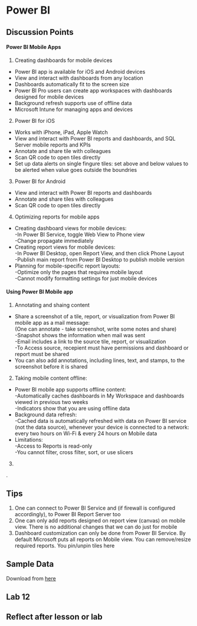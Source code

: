 # Power BI

## Discussion Points
#### Power BI Mobile Apps
1. Creating dashboards for mobile devices  
- Power BI app is available for iOS and Android devices  
- View and interact with dashboards from any location  
- Dashboards automatically fit to the screen size  
- Power BI Pro users can create app workspaces with dashboards designed for mobile devices  
- Background refresh supports use of offline data  
- Microsoft Intune for managing apps and devices  
2. Power BI for iOS  
- Works with iPhone, iPad, Apple Watch  
- View and interact with Power BI reports and dashboards, and SQL Server mobile reports and KPIs  
- Annotate and share tile with colleagues  
- Scan QR code to open tiles directly  
- Set up data alerts on single fingure tiles: set above and below values to be alerted when value goes outside the boundries  
3. Power BI for Android  
- View and interact with Power BI reports and dashboards  
- Annotate and share tiles with colleagues  
- Scan QR code to open tiles directly  
4. Optimizing reports for mobile apps  
- Creating dashboard views for mobile devices:  
-In Power BI Service, toggle Web View to Phone view  
-Change propagate immediately  
- Creating report views for mobile devices:  
-In Power BI Desktop, open Report View, and then click Phone Layout  
-Publish main report from Power BI Desktop to publish mobile version  
- Planning for mobile-specific report layouts:  
-Optimize only the pages that requirea mobile layout  
-Cannot modify formatting settings for just mobile devices 

#### Using Power BI Mobile app  
1. Annotating and shaing content  
- Share a screenshot of a tile, report, or visualization from Power BI mobile app as a mail message:  
(One can annotate - take screenshot, write some notes and share)  
-Snapshot shows the information when mail was sent  
-Email includes a link to the source tile, report, or visualization  
-To Access source, recepient must have permissions and dashboard or report must be shared   
- You can also add annotations, including lines, text, and stamps, to the screenshot before it is shared  

2. Taking mobile content offline:  
- Power BI mobile app supports offline content:  
-Automatically caches dashboards in My Workspace and dashboards viewed in previous two weeks  
-Indicators show that you are using offline data  
- Background data refresh:  
-Cached data is automatically refreshed with data on Power BI service (not the data source), whenever your device is connected to a network: every two hours on Wi-Fi & every 24 hours on Mobile data  
- Limitations:  
-Access to Reports is read-only  
-You cannot filter, cross filter, sort, or use slicers  

3. 
. 
## Tips
1. One can connect to Power BI Service and (if firewall is configured accordingly), to Power BI Report Server too  
2. One can only add reports designed on report view (canvas) on mobile view. There is no additional changes that we can do just for mobile  
3. Dashboard customization can only be done from Power BI Service. By default Microsoft puts all reports on Mobile view. You can remove/resize required reports. You pin/unpin tiles here  



## Sample Data
Download from [here](https://docs.microsoft.com/en-us/power-bi/create-reports/sample-datasets)

## Lab 12


## Reflect after lesson or lab



